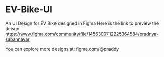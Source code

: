 # EV-Bike-UI
An UI Design for EV Bike designed in Figma
Here is the link to preview the deisgn: 
https://www.figma.com/community/file/1456300712225364584/pradnya-sabannavar

You can explore more designs at:
figma.com/@praddy
